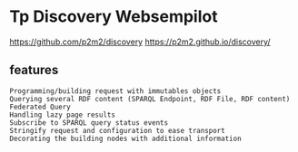 # Tp Discovery Websempilot

https://github.com/p2m2/discovery
https://p2m2.github.io/discovery/

## features

    Programming/building request with immutables objects
    Querying several RDF content (SPARQL Endpoint, RDF File, RDF content)
    Federated Query
    Handling lazy page results
    Subscribe to SPARQL query status events
    Stringify request and configuration to ease transport
    Decorating the building nodes with additional information

